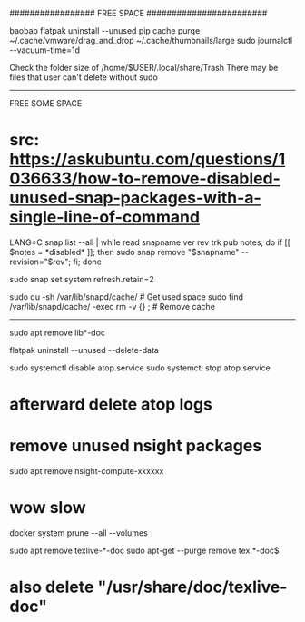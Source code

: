 <!-- START doctoc generated TOC please keep comment here to allow auto update -->
<!-- DON'T EDIT THIS SECTION, INSTEAD RE-RUN doctoc TO UPDATE -->



<!-- END doctoc generated TOC please keep comment here to allow auto update -->

################# FREE SPACE ########################

baobab
flatpak uninstall --unused
pip cache purge
~/.cache/vmware/drag_and_drop
~/.cache/thumbnails/large
sudo journalctl --vacuum-time=1d


Check the folder size of 
/home/$USER/.local/share/Trash
There may be files that user can't delete without sudo



--------------------------



FREE SOME SPACE

# src: https://askubuntu.com/questions/1036633/how-to-remove-disabled-unused-snap-packages-with-a-single-line-of-command

LANG=C snap list --all | while read snapname ver rev trk pub notes; do if [[ $notes = *disabled* ]]; then sudo snap remove "$snapname" --revision="$rev"; fi; done

sudo snap set system refresh.retain=2


sudo du -sh /var/lib/snapd/cache/                  # Get used space
sudo find /var/lib/snapd/cache/ -exec rm -v {} \;  # Remove cache

-----------------

sudo apt remove lib*-doc

flatpak uninstall --unused --delete-data

sudo systemctl disable atop.service
sudo systemctl stop atop.service
# afterward delete atop logs

# remove unused nsight packages
sudo apt remove nsight-compute-xxxxxx

# wow slow
docker system prune --all --volumes

sudo apt remove texlive-*-doc
sudo apt-get --purge remove tex.\*-doc$

# also delete "/usr/share/doc/texlive-doc"
